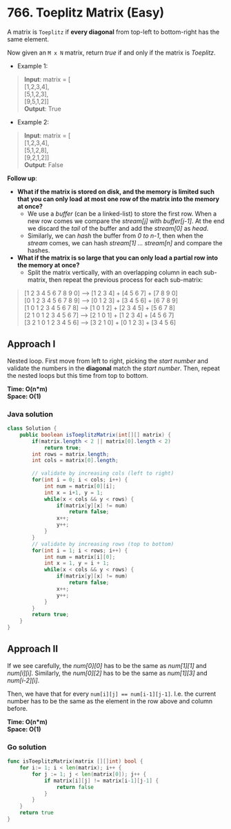 # 766. Toeplitz Matrix (Easy)

A matrix is `Toeplitz` if **every diagonal** from top-left to bottom-right has the same element.

Now given an `M x N` matrix, return *true* if and only if the matrix is *Toeplitz*.

- Example 1:
> **Input**: matrix = [ <br>
>   [1,2,3,4], <br>
>   [5,1,2,3], <br>
>   [9,5,1,2]] <br>
> **Output**: True
- Example 2:
> **Input**: matrix = [ <br>
>   [1,2,3,4], <br>
>   [5,1,2,8], <br>
>   [9,2,1,2]] <br>
> **Output**: False

**Follow up**:

- **What if the matrix is stored on disk, and the memory is limited such that you can only load**
  **at most one row of the matrix into the memory at once?**
  - We use a *buffer* (can be a linked-list) to store the first row. When a new row comes we compare
    the *stream[j]* with *buffer[j-1]*. At the end we discard the *tail* of the buffer and add the
    *stream[0]* as *head*.
  - Similarly, we can *hash* the buffer from *0 to n-1*, then when the *stream* comes, we can hash
    *stream[1] ... stream[n]* and compare the hashes. 
- **What if the matrix is so large that you can only load a partial row into the memory at once?**
  - Split the matrix vertically, with an overlapping column in each sub-matrix, then repeat the
    previous process for each sub-matrix:

>    [1 2 3 4 5 6 7 8 9 0]     -->      [1 2 3 4]       +      [4 5 6 7]       +      [7 8 9 0] <br>
>    [0 1 2 3 4 5 6 7 8 9]     -->      [0 1 2 3]       +      [3 4 5 6]       +      [6 7 8 9] <br>
>    [1 0 1 2 3 4 5 6 7 8]     -->      [1 0 1 2]       +      [2 3 4 5]       +      [5 6 7 8] <br>
>    [2 1 0 1 2 3 4 5 6 7]     -->      [2 1 0 1]       +      [1 2 3 4]       +      [4 5 6 7] <br>
>    [3 2 1 0 1 2 3 4 5 6]     -->      [3 2 1 0]       +      [0 1 2 3]       +      [3 4 5 6]

## Approach I
Nested loop. First move from left to right, picking the *start number* and validate the numbers in
the **diagonal** match the *start number*. Then, repeat the nested loops but this time from top to
bottom.

**Time: O(n\*m) <br> Space: O(1)**

### Java solution
```java
class Solution {
    public boolean isToeplitzMatrix(int[][] matrix) {
        if(matrix.length < 2 || matrix[0].length < 2)
            return true;
        int rows = matrix.length;
        int cols = matrix[0].length;
        
        // validate by increasing cols (left to right)
        for(int i = 0; i < cols; i++) {
            int num = matrix[0][i];
            int x = i+1, y = 1;
            while(x < cols && y < rows) {
                if(matrix[y][x] != num)
                    return false;
                x++;
                y++;
            }
        }
        // validate by increasing rows (top to bottom)
        for(int i = 1; i < rows; i++) {
            int num = matrix[i][0];
            int x = 1, y = i + 1;
            while(x < cols && y < rows) {
                if(matrix[y][x] != num)
                    return false;
                x++;
                y++;
            }
        }
        return true;
    }
}
```

## Approach II
If we see carefully, the *num[0][0]* has to be the same as *num[1][1]* and *num[i][i]*. Similarly,
the *num[0][2]* has to be the same as *num[1][3]* and *num[i-2][i]*.

Then, we have that for every `num[i][j] == num[i-1][j-1]`. I.e. the current number has to be the
same as the element in the row above and column before.

**Time: O(n\*m) <br> Space: O(1)**

### Go solution
```go
func isToeplitzMatrix(matrix [][]int) bool {
    for i:= 1; i < len(matrix); i++ {
        for j := 1; j < len(matrix[0]); j++ {
            if matrix[i][j] != matrix[i-1][j-1] {
                return false
            }
        }
    }
    return true
}
```
